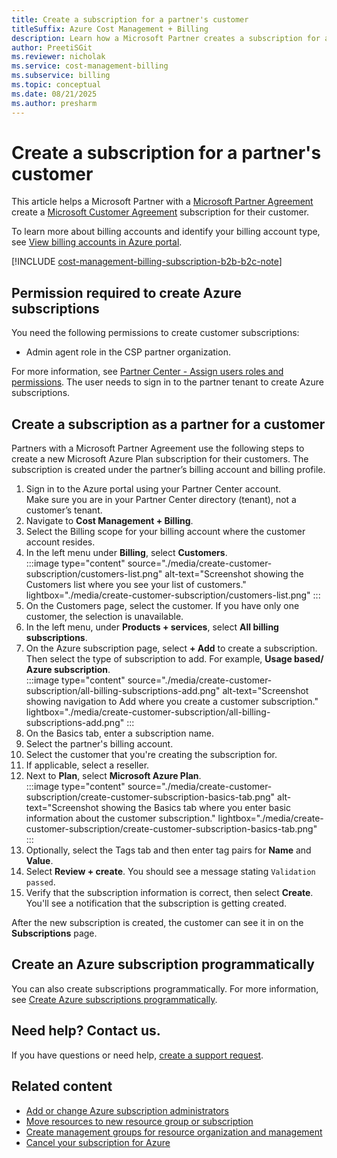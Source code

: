 ```yaml
---
title: Create a subscription for a partner's customer
titleSuffix: Azure Cost Management + Billing
description: Learn how a Microsoft Partner creates a subscription for a customer in the Azure portal.
author: PreetiSGit
ms.reviewer: nicholak
ms.service: cost-management-billing
ms.subservice: billing
ms.topic: conceptual
ms.date: 08/21/2025
ms.author: presharm
---
```


# Create a subscription for a partner's customer

This article helps a Microsoft Partner with a [Microsoft Partner Agreement](https://www.microsoft.com/licensing/news/introducing-microsoft-partner-agreement) create a [Microsoft Customer Agreement](https://azure.microsoft.com/pricing/purchase-options/microsoft-customer-agreement/) subscription for their customer. 

To learn more about billing accounts and identify your billing account type, see [View billing accounts in Azure portal](view-all-accounts.md).

[!INCLUDE [cost-management-billing-subscription-b2b-b2c-note](../../../includes/cost-management-billing-subscription-b2b-b2c-note.md)]

## Permission required to create Azure subscriptions

You need the following permissions to create customer subscriptions:

- Admin agent role in the CSP partner organization.

For more information, see [Partner Center - Assign users roles and permissions](/partner-center/permissions-overview). The user needs to sign in to the partner tenant to create Azure subscriptions.

## Create a subscription as a partner for a customer

Partners with a Microsoft Partner Agreement use the following steps to create a new Microsoft Azure Plan subscription for their customers. The subscription is created under the partner’s billing account and billing profile.

1.	Sign in to the Azure portal using your Partner Center account.  
    Make sure you are in your Partner Center directory (tenant), not a customer’s tenant.
1.	Navigate to **Cost Management + Billing**.
1.	Select the Billing scope for your billing account where the customer account resides.
1.	In the left menu under **Billing**, select **Customers**.  
    :::image type="content" source="./media/create-customer-subscription/customers-list.png" alt-text="Screenshot showing the Customers list where you see your list of customers." lightbox="./media/create-customer-subscription/customers-list.png" :::
1.	On the Customers page, select the customer. If you have only one customer, the selection is unavailable.
1.	In the left menu, under **Products + services**, select **All billing subscriptions**.
1.	On the Azure subscription page, select **+ Add** to create a subscription. Then select the type of subscription to add. For example, **Usage based/ Azure subscription**.  
    :::image type="content" source="./media/create-customer-subscription/all-billing-subscriptions-add.png" alt-text="Screenshot showing navigation to Add where you create a customer subscription." lightbox="./media/create-customer-subscription/all-billing-subscriptions-add.png" :::
1. On the Basics tab, enter a subscription name.
1. Select the partner's billing account.
1. Select the customer that you're creating the subscription for.
1. If applicable, select a reseller.
1. Next to **Plan**, select **Microsoft Azure Plan**.  
    :::image type="content" source="./media/create-customer-subscription/create-customer-subscription-basics-tab.png" alt-text="Screenshot showing the Basics tab where you enter basic information about the customer subscription." lightbox="./media/create-customer-subscription/create-customer-subscription-basics-tab.png" :::
1. Optionally, select the Tags tab and then enter tag pairs for **Name** and **Value**.
1. Select **Review + create**. You should see a message stating `Validation passed`.
1. Verify that the subscription information is correct, then select **Create**. You'll see a notification that the subscription is getting created.  

After the new subscription is created, the customer can see it in on the **Subscriptions** page.

## Create an Azure subscription programmatically

You can also create subscriptions programmatically. For more information, see [Create Azure subscriptions programmatically](programmatically-create-subscription.md).

## Need help? Contact us.

If you have questions or need help, [create a support request](https://go.microsoft.com/fwlink/?linkid=2083458).

## Related content

- [Add or change Azure subscription administrators](add-change-subscription-administrator.md)
- [Move resources to new resource group or subscription](../../azure-resource-manager/management/move-resource-group-and-subscription.md)
- [Create management groups for resource organization and management](../../governance/management-groups/create-management-group-portal.md)
- [Cancel your subscription for Azure](cancel-azure-subscription.md)
